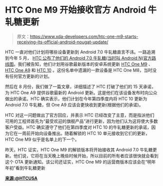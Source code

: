 # HTC One M9 开始接收官方 Android 牛轧糖更新

> 原文：<https://www.xda-developers.com/htc-one-m9-starts-receiving-its-official-android-nougat-update/>

HTC 一直对他们计划将哪些设备更新到 Android 7.0 牛轧糖直言不讳。一路追溯到今年 5 月， [HTC 公布了他们的 Android 7.0 牛轧糖(当时叫 Android N)官方路线图](https://www.xda-developers.com/htc-announced-devices-to-receive-android-n/)。我们被告知，他们计划用谷歌最新版本的安卓系统更新 [HTC One M9](http://forum.xda-developers.com/one-m9) 、 [HTC One A9](http://forum.xda-developers.com/one-a9) 和 [HTC 10](http://forum.xda-developers.com/htc-10) 。这份名单中遗漏的一款设备是 HTC One M8，当时没有任何官方更新的计划。

然后在 8 月份，我们做了一篇文章，详细描述了 HTC 打破了他们的 15 天承诺，为 HTC One A9 提供谷歌最新的 Android 更新。这是他们在该设备发布时向公众做出的承诺。HTC 确实表示，他们计划在今年第四季度内将 HTC 10 更新为 Android 7.0 牛轧糖，但 One A9 应该会更快收到更新(根据他们的承诺)。

HTC 对这一问题做出了官方回应，并表示 HTC 已经改变了主意，而是指派他们可用的工程师首先为“最受欢迎的旗舰产品”进行更新，因为他们认为这将使大多数客户受益。HTC 确实遵守了他们在第四季度对 HTC 10 的牛轧糖更新的承诺，因为它在一周前开始向设备推出。随着解锁的 HTC 10 单元接收到它们的更新，HTC One M9 似乎是名单上的下一个。

昨天，HTC 证实，HTC One M9 的解锁版本将开始接收其 Android 7.0 牛轧糖更新。他们说，它将在当天晚上晚些时候开始，所以目前的所有者应该很快就会看到这个 OTA 更新通知。该公司还证实，HTC One M9 的运营商版本应该会在“明年年初”看到牛轧糖更新

[**来源:@HTCUSA**](https://twitter.com/HTCUSA/status/805917176213471232)
